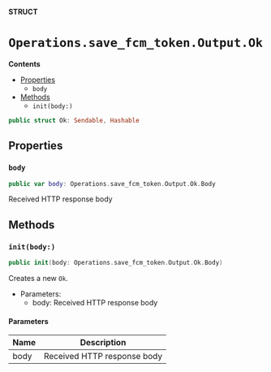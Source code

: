 **STRUCT**

# `Operations.save_fcm_token.Output.Ok`

**Contents**

- [Properties](#properties)
  - `body`
- [Methods](#methods)
  - `init(body:)`

```swift
public struct Ok: Sendable, Hashable
```

## Properties
### `body`

```swift
public var body: Operations.save_fcm_token.Output.Ok.Body
```

Received HTTP response body

## Methods
### `init(body:)`

```swift
public init(body: Operations.save_fcm_token.Output.Ok.Body)
```

Creates a new `Ok`.

- Parameters:
  - body: Received HTTP response body

#### Parameters

| Name | Description |
| ---- | ----------- |
| body | Received HTTP response body |